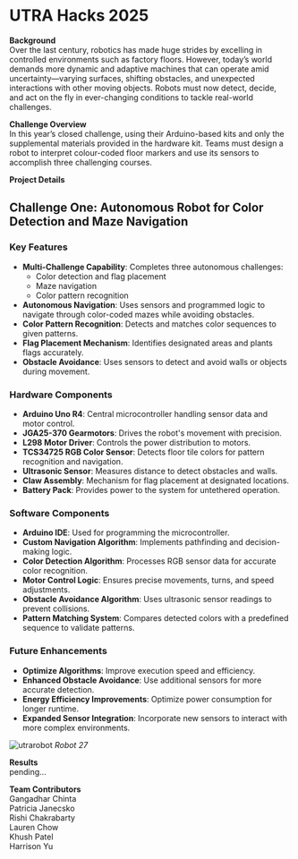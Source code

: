 # UTRA Hacks 2025

**Background**  
Over the last century, robotics has made huge strides by excelling in controlled environments such as factory floors. However, today’s world demands more dynamic and adaptive machines that can operate amid uncertainty—varying surfaces, shifting obstacles, and unexpected interactions with other moving objects. Robots must now detect, decide, and act on the fly in ever-changing conditions to tackle real-world challenges.

**Challenge Overview**  
In this year’s closed challenge, using their Arduino-based kits and only the supplemental materials provided in the hardware kit. Teams must design a robot to interpret colour-coded floor markers and use its sensors to accomplish three challenging courses.

**Project Details** 
## Challenge One: Autonomous Robot for Color Detection and Maze Navigation

### Key Features
- **Multi-Challenge Capability**: Completes three autonomous challenges:
  - Color detection and flag placement
  - Maze navigation
  - Color pattern recognition
- **Autonomous Navigation**: Uses sensors and programmed logic to navigate through color-coded mazes while avoiding obstacles.
- **Color Pattern Recognition**: Detects and matches color sequences to given patterns.
- **Flag Placement Mechanism**: Identifies designated areas and plants flags accurately.
- **Obstacle Avoidance**: Uses sensors to detect and avoid walls or objects during movement.

### Hardware Components
- **Arduino Uno R4**: Central microcontroller handling sensor data and motor control.
- **JGA25-370 Gearmotors**: Drives the robot's movement with precision.
- **L298 Motor Driver**: Controls the power distribution to motors.
- **TCS34725 RGB Color Sensor**: Detects floor tile colors for pattern recognition and navigation.
- **Ultrasonic Sensor**: Measures distance to detect obstacles and walls.
- **Claw Assembly**: Mechanism for flag placement at designated locations.
- **Battery Pack**: Provides power to the system for untethered operation.

### Software Components
- **Arduino IDE**: Used for programming the microcontroller.
- **Custom Navigation Algorithm**: Implements pathfinding and decision-making logic.
- **Color Detection Algorithm**: Processes RGB sensor data for accurate color recognition.
- **Motor Control Logic**: Ensures precise movements, turns, and speed adjustments.
- **Obstacle Avoidance Algorithm**: Uses ultrasonic sensor readings to prevent collisions.
- **Pattern Matching System**: Compares detected colors with a predefined sequence to validate patterns.

### Future Enhancements
- **Optimize Algorithms**: Improve execution speed and efficiency.
- **Enhanced Obstacle Avoidance**: Use additional sensors for more accurate detection.
- **Energy Efficiency Improvements**: Optimize power consumption for longer runtime.
- **Expanded Sensor Integration**: Incorporate new sensors to interact with more complex environments.


![utrarobot](https://github.com/user-attachments/assets/3f66c04c-7433-48ad-b1c6-8f6cf17b0a0d)
_Robot 27_

**Results**  
pending...


**Team Contributors**  
Gangadhar Chinta  
Patricia Janecsko  
Rishi Chakrabarty  
Lauren Chow  
Khush Patel  
Harrison Yu  
